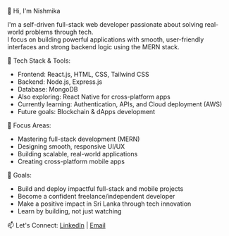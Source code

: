 👋 Hi, I'm Nishmika

I'm a self-driven full-stack web developer passionate about solving real-world problems through tech.  
I focus on building powerful applications with smooth, user-friendly interfaces and strong backend logic using the MERN stack.

🚀 Tech Stack & Tools:
- Frontend: React.js, HTML, CSS, Tailwind CSS
-  Backend: Node.js, Express.js
-  Database: MongoDB
-  Also exploring: React Native for cross-platform apps
-  Currently learning: Authentication, APIs, and Cloud deployment (AWS)
-  Future goals: Blockchain & dApps development

🧠 Focus Areas:
- Mastering full-stack development (MERN)
- Designing smooth, responsive UI/UX
- Building scalable, real-world applications
- Creating cross-platform mobile apps

🎯 Goals:
- Build and deploy impactful full-stack and mobile projects
- Become a confident freelance/independent developer
- Make a positive impact in Sri Lanka through tech innovation
- Learn by building, not just watching

📫 Let's Connect:
 [LinkedIn](www.linkedin.com/in/nishmika-eka) | [Email](nurannishmika22@gmail.com)

